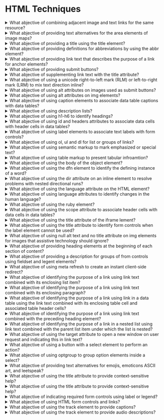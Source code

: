 # HTML Techniques

<details>
  <summary>What abjective of combining adjacent image and text links for the same resource?</summary>

The objective of this technique is to provide both text and iconic representations of links without making the web page more confusing or difficult for keybaord users or assistive technology users. Since different users finding text and icons more usable, providing both can improve the accessibility of the link.

**Procedure:**

1. Check that every img element contained within the a element has a null value set for its alt attribute.
2. Check that the a element contains an img element that has either a null alt attribute value or a value that supplements the link text and describes the image.

[More >>](https://www.w3.org/WAI/WCAG22/Techniques/html/H2)

</details>

<details>
  <summary>What abjective of providing text alternatives for the area elements of image maps?</summary>

The objective of this technique is to provide text alternatives that serve the same purpose as the selectable regions of an image map. An image map is an image divided into selectable regions defined by area elements. Each area is a link to another Web page or another part of the current Web page. The alt attribute of each area element serves the same purpose as the selectable are of the image.

**Procedure:**

1. Check that the area element has an alt attribute.
2. Check that the text alternative specified by the alt attribute serves the same purpose as the part of image map image referenced by teh are element of the image map.

[More >>](https://www.w3.org/WAI/WCAG22/Techniques/html/H24)

</details>

<details>
  <summary>What abjective of providing a title using the title element?</summary>

All HTML documents, including those in frames, have a title element in the head section that defines in a simple phrase the purpose of the document. This helps users to orient themselves within the site quickly without having to search for orientation information in the body of the page.

**Procedure:**

1. Examine the source code of the HTML document and check that a non-empty title element appears in the head section.
2. Check that the title element describes the docuemnt.

[More >>](https://www.w3.org/WAI/WCAG22/Techniques/html/H25)

</details>

<details>
  <summary>What abjective of providing definitions for abbreviations by using the abbr element?</summary>

The objective of this technique is to provide expansions or definitions for abbreviations by using the abbr element. IT is always appropriate to use abbr element for any abbreviation, including acronyms and initialisms.

**Procedure:**

1. Check that an expansion or definition is provided for each abbreviation via abbr.

[More >>](https://www.w3.org/WAI/WCAG22/Techniques/html/H28)

</details>

<details>
  <summary>What abjective of providing link text that describes the purpose of a link for anchor elements?</summary>

The objective of this technique is to describe the purpose of a link by providing descriptive text as the content of the an element. The description lets a user distinguish this link from other links in the Web page and helps the user determine whetehr to follow the link. The URI of the destination is generally not sufficiently descriptive.

**Procedure:**

1. Check that text or a text alternative for non-text content is included in the an element.
2. If an img element is the only content of the a element, check that its text alternative describes the purpose of the link.
3. If the element contains one or more img element(s) and the text alternative of the img element(s) is empty, check that the text of the link describes the purpose of the link.
4. If the a element only contains text, check that the text describes the purpose of the link.

[More >>](https://www.w3.org/WAI/WCAG22/Techniques/html/H30)

</details>

<details>
  <summary>What abjective of providing submit buttons?</summary>

The objective of this technique is to provide a mechanism that allows users to explicitly request changes of context. The intended use of a submit button is to generate an HTTP request that submits data entered in a form, so it is an appropriate control to use for causing a change of context.

**Procedure:**

1. Find all forms in the content.
2. For each form, check that it has submit button.

[More >>](https://www.w3.org/WAI/WCAG22/Techniques/html/H32)

</details>

<details>
  <summary>What abjective of supplementing link text with the title attribute?</summary>

The objective of this technique is to demonstrate how to use a title attribute on an anchor element to provide additional text describing a link. The title attribute is used to provide additional information to help clarify or further describe the purpose of a link. If the supplementary information provided through the title attribute is something the user should know before following the link, such as a warning, then it should be provided in the link thext rather than in the title attribute.

**Procedure:**

1. For each anchor element that has a title attribute, check that the title attribute together with the link text describes the purpose of the link.

[More >>](https://www.w3.org/WAI/WCAG22/Techniques/html/H33)

</details>

<details>
  <summary>What abjective of using a unicode right-to-left mark (RLM) or left-to-right mark (LRM) to mix text direction inline?</summary>

The objective of this technique is to demonstrate how to use Unicode right to left marks and left-to-right marks to override the HTML bidrectional algorithm when it produces undesirable results. This may be necessary, for instance, when placing neutral characters such as spaces or punctuation between different directional text runs. The concepts used in this technique are described in Inline markup and bidirectional text in HTML.

**Procedure:**

1. Examine the source for places where text changes direction.
2. When text changes direction, check whether neutral characters such as spaces or punctuation occur adjacent tot text that is rendered in the non-default direction.
3. When check #2 is true and the HTML bidirectional algorithm would produce the wrong placement of the neutral characters, check whether the neutral characters are followed by Unicode right-to-left or left-to-right marks that cause neutral characters to be placed as part of the preceding characters.

[More >>](https://www.w3.org/WAI/WCAG22/Techniques/html/H34)

</details>

<details>
  <summary>What abjective of using alt attributes on images used as submit buttons?</summary>

For input elements of type image, the alt attribute of the input element is used to provide a functional label. This label indicates the button's function, but does not attempt to describe the image. This label indicates the button's function, but does not attempt to describe the image. The label is especially important if there are multiple submit buttons on the page that each lead to different results.

**Procedure:**

1. For all input elements that have a type attribute value of image, check for the presence of an alt attribute.
2. Check that the value of the alt attribute describes the button's function.

[More >>](https://www.w3.org/WAI/WCAG22/Techniques/html/H36)

</details>

<details>
  <summary>What abjective of using alt attributes on img elements?</summary>

When using the img element, specify a short text alternative with the alt attribute. Note. The value of this attribute is referred to as "alt text".

When an image contains words that are important to understanding the content, the alt text should inculde those words. This will allow the alt text to play the same function on the page as the image. Note that it does not necessarily describe the visual characterisics of the image itself but must convey the same meaning as the image.

**Procedure:**

1. Examine each img element in the content.
2. Check that each img element which conveys meaning contains an alt attribute.
3. If the image contains words that are important to understanding the content, the words are included int the text alternative.

[More >>](https://www.w3.org/WAI/WCAG22/Techniques/html/H37)

</details>

<details>
  <summary>What abjective of using caption elements to associate data table captions with data tables?</summary>

The objective of this technique is to programmatically associate captions for data tables where captions are provided in the presentation. The caption for a table is a table identifier and acts like a title or heading for the table.

**Procedure:**

1. Check that the table includes a caption element.
2. Check that the text that titles or describes the table is included in hte caption element.

[More >>](https://www.w3.org/WAI/WCAG22/Techniques/html/H39)

</details>

<details>
  <summary>What abjective of using description lists?</summary>

The objective of this technique is to provide the description of names or terms by presentiong them in a description list. The list is marked up using the dl element. Within the list, each term is put in a separate dt element, and its description goes in the dd element directly following it. Multiple terms can be associated with a single description, as can a single term with multiple descriptions, provided that semantic sequence is maintained. The title attribute can be used to provide additional information about the description list. Usage of description lists ensures that temrs and their desctions are semantically related even as presentaion format changes, as well as ensuring that these terms and desctions are semantically grouped as a unit.

**Procedure:**

1. Check that the list is contained within a dl element.
2. Check that each term in the list being described is contained iwthin a dt element.
3. Check that when there is more than one term that shares the same description that the dt elements immediately follow each other.
4. Check that the description for each term is contained in one or more dd elements.
5. Check that the one or more dd elements immediately follow the one or more dt elements containing the term being described.

[More >>](https://www.w3.org/WAI/WCAG22/Techniques/html/H40)

</details>

<details>
  <summary>What abjective of using h1-h6 to identify headings?</summary>

The objective of this technique is to use HTML heading markup to provide semantic code for headings in the content. Heading markup will allow assistive technologies to present the heading status of text to a user. A screen reader can recognize the code and announce the text as a heading with its level, beep or provide some other auditory indicator. Screen readers are also able to navigate heading markup which can be an effective way for screen reader users to more quickly find the content of interest. Assistive technologies that alter the authored visual display will also be able to provide and appropriate alterante visual display for headings that can be identified by heading markup.

**Procedure:**

1. Check that heading markup is used when content is a heading and the heading markup indicates the appropriate heading level for the content.
2. Check that heading markup is not used when content is not a heading.

[More >>](https://www.w3.org/WAI/WCAG22/Techniques/html/H42)

</details>

<details>
  <summary>What abjective of using id and headers attributes to associate data cells with header cells in data tables?</summary>

The objective of this technique is to associate each data cell with the appropriate headers. This technique adds a headers attribute to each data cell. It also adds an id attribute to any cell used as a header for other cells. The headers attribute of a cell contains a list of the id attributes of the associated header cells. If there is more than one id, they are separated by spaces.

**Procedure:**

1. Check for layout tables: determine whether the content has a relationship with other content in both its column and its row. If "no", the table is a layout table. If "yes", the table is a data table.
2. For data tables, check that any cell that is associated with more than one row and/or one column header contains a headers attribute that list the id for all headers associated with that cell.
3. For data tables where any cell contains an id or headers attribute:

- Checka that each id listed in the headers attribute of the data cell matches the id attribute of a cell that is used as a header element.
- Check that the headers attribute of a data cell contains the id attribute of all headers associated with the data cell.
- Check that all ids are unique.

[More >>](https://www.w3.org/WAI/WCAG22/Techniques/html/H43)

</details>

<details>
  <summary>What abjective of using label elements to associate text labels with form controls?</summary>

The objective of this technique is to use the label element to explicitly associate a form control with a label. A label is attached to a specific form control through the use of the for attribute. The value of the for attribute must be the same as the value of the id attribute of the form control.

**Procedure:**

- For all input elements of type text, file or password, for all texterea elements, and for all select elements in the Web page:

1. Check that there is a label element that identifies the purpose of the control before the input, textarea, or select element.
2. Check that the for attribute of the label element matches the id of the input, textarea, or select element.
3. Check that the albel element is visible.

- For all input elements of type checkbox or radio in the Wb page:

1. Check that there is a label element that identifies the purpose of the control after the input element.
2. Check that the for attribute of the label element matches the id of the input element.
3. Check that the label element is visible.

[More >>](https://www.w3.org/WAI/WCAG22/Techniques/html/H44)

</details>

<details>
  <summary>What abjective of using ol, ul and dl for list or groups of links?</summary>

The objective of this technique is to create list of related items using list elements appropriate for their purpose. The ol element is used when the list is ordered and the ul element is used when the list is unordered. Description lists dl are used to group name-value pairs of inromation, for example: terms and definitions or questions and answers. Although the use of this markup can make lists more readable, not all lists need markup. For instance, sentance, sentences that contain comma-separated lists may not need list markup.

**Procedure:**

1. Check that content that has the visual appearance of a list is marked as an unordered list.
2. Check that content that has the visual appearance of a numbered list is marked as an ordered list.
3. Check that content is marked as a description list when groups of name-value pairs, for example: terms and definitions or questions and answers, are presented in the form of a list.

[More >>](https://www.w3.org/WAI/WCAG22/Techniques/html/H48)

</details>

<details>
  <summary>What abjective of using semantic markup to mark emphasized or special text?</summary>

The objective of this technique is to demonstrate how semantic markup can be used to mark emphasised or special text so that it can be programmatically determined. Using semantic markup to mark emphasized or special text also provides structrue to the document. User agents can then make the structure perceivable to the user, for example using a different visual presentation for different types of structures or by using a different voice or pitch in an auditory presentation.

**Procedure:**

1. Examine the content for information that is conveyed through variations in presentation of text.
2. Check that appropriate semantic markup have been used to mark the text that conveys information through variations in text.

[More >>](https://www.w3.org/WAI/WCAG22/Techniques/html/H49)

</details>

<details>
  <summary>What abjective of using table markup to present tabular infroamtion?</summary>

The objective of this technique is to present tabular infroamtion in a way that preserves relationships within the infroamtion even when users cannot see the table or the presentation format is changed. Inforamtion is considered tabular when logical relationships among text, numbers, images, or other data exist in two dimensions. These relationships are represented in columns and rows, and the columns and rows must be recognizable in order for the logical relationships to be perceived.

**Procedure:**

1. Check for the presence of tabular information.
2. For each occurrence of tabular inforamtion: check that table markup with at least the elements table, tr, th, and td is used.

[More >>](https://www.w3.org/WAI/WCAG22/Techniques/html/H51)

</details>

<details>
  <summary>What abjective of using the body of the object element?</summary>

The objective of this technique is to provide a text alternative for content rendered using the object element. The body of the object element can be used to provide a complete text alternative for the object, or may contain additional non-text content with text alternatives.

**Procedure:**

1. Check that the body of each object element contains a text alternative for the object.

[More >>](https://www.w3.org/WAI/WCAG22/Techniques/html/H53)

</details>

<details>
  <summary>What abjective of using the dfn element to identify the defining instance of a word?</summary>

The objective of this technique is to use the dfn to mark the use of a word or phrase where it is defined. The dfn element is used to indicate the defining instance of the enclossed term. In other words, it marks the occurrence of the term where the term is defined. Note that it encloses the term, not the difinition. This technique would be used in combination with Using inline definitions to provide the definition.

**Procedure:**

1. Identify all words that are defined inline in the text, that is where the definition occurs in a sentence near an occurrence of the word.
2. Check that each word that is defined inline is contained in a dfn element.

[More >>](https://www.w3.org/WAI/WCAG22/Techniques/html/H54)

</details>

<details>
  <summary>What abjective of using the dir attribute on an inline element to resolve problems with nested directional runs?</summary>

The objective of this technique is to identify changes in the text direction of text that includes nested directional runs by providing the dir attribute on inline elements. A nested directional run is a run of text that includes mixed directional text, for example, a paragraph in English containing a quoted Hebrew sentence which in turn includes an English phrase. Use of the dir attribute on an enclosing span or other inline element may be necessary because the Unicode bidrectional algorithm can produce undesirable results when mixed directional text contains spaces or punctuation. The concepts used in this technique are described in What you need to know about the bidi algorithm and inline markup.

**Procedure:**

1. Examine the text direction of text in the document.
2. If the text direction is right-to-left, check that for the ancestor element that has a dir attribute, the attribute has the value rtl.
3. If the text direction is left-to-right, check that there is no ancestor element with a dir attribute, or that for the ancestor element that has a dir attribute, the attribute has the value ltr.

[More >>](https://www.w3.org/WAI/WCAG22/Techniques/html/H56)

</details>

<details>
  <summary>What abjective of using the language attribute on the HTML element?</summary>

The objective of this technique is to identify the default language of a document by providing the lang attribute on the html element.

**Procedure:**

1. Check that the html element has a lang attribute.
2. Check that the value of the lang attribute conforms to tags for identifying languages or its successor and reflects the primary language used by the Web page.

[More >>](https://www.w3.org/WAI/WCAG22/Techniques/html/H57)

</details>

<details>
  <summary>What abjective of using language attributes to identify changes in the human language?</summary>

The objective of this technique is to clearly identify any changes in language on a page by using the lang attribute.

**Procedure:**

For each element in the document:

1. Check that the human language of the content of the lement is the same as the inherited language for the element.

For each lang attribute in the document:

1. Check that the value of the lang attribute.
2. Check that the language code matches the language of the content it applies to.

[More >>](https://www.w3.org/WAI/WCAG22/Techniques/html/H58)

</details>

<details>
  <summary>What abjective of using the ruby element?</summary>

The objective of this technique is to use ruby annotation to provide information about the pronunciation and meaning of a run of text where meaning is determined by pronunciation.

**Procedure:**

1. Check that a rt element contains pronunication infromation for each run of text defined by the rb element.
2. If simple Ruby markup is used, check that the rp element is present to indicate to user agents that do not support Ruby annotations that the text in the rt element provides the pronunciation information.

[More >>](https://www.w3.org/WAI/WCAG22/Techniques/html/H62)

</details>

<details>
  <summary>What abjective of using the scope attribute to associate header cells with data cells in data tables?</summary>

The objective of this technique is to associate header cells with data cells in complex tables using the scope attribute. The scope attribute may be used to clarify the scope of any cell used as a header. The scope identifies whether the cell is a header for a row, column, or group of rows or comumns. The values row, col, rowgroup, and colgroup identify these possible scopes, respectively.

**Procedure:**

1. Check that all th elements have a scope attribute.
2. Check that all scope attributes have the value row, col, rowgroup, or colgroup.

[More >>](https://www.w3.org/WAI/WCAG22/Techniques/html/H63)

</details>

<details>
  <summary>What abjective of using the title attribute of the iframe lement?</summary>

The objective of this technique is to demonstrate the use of the title attribute of the iframe element to describe its contents. This provides a label for the iframe so users can determine which frame to enter and explore in details. It does not label the content inside the iframe.

**Procedure:**

1. Check each iframe element in the HTML source code for the presence of a title attribute.
2. Check that the title attribute contains text that describes the iframe's content.

[More >>](https://www.w3.org/WAI/WCAG22/Techniques/html/H64)

</details>

<details>
  <summary>What abjective of using the title attribute to identify form controls when the label element cannot be used?</summary>

The objective of this technique is to use the title attribute to provide an accessible name for form controls when the visual design does not include text on the screen that can be associated with the control as a label. User agents, including assistive technology, can speak the title attribute.

**Procedure:**

1. Check that the control has a title attribute.
2. Check that the purpose of the form control is clear to users who can see the control.
3. Check that the title attribute identifies the purpose of the control and that it matches the apparent visual purpose.

[More >>](https://www.w3.org/WAI/WCAG22/Techniques/html/H65)

</details>

<details>
  <summary>What abjective of using null alt text and no title attribute on img elements for images that assistive technology should ignore?</summary>

The purpose of this technique is to show how images can be marked so that they can be ignored by assistive technology.

**Procedure:**

1. Check that title attribute is either absent or empty.
2. Check that alt attribute is present and empty.

[More >>](https://www.w3.org/WAI/WCAG22/Techniques/html/H67)

</details>

<details>
  <summary>What abjective of providing heading elements at the beginning of each section of content?</summary>

The objective of this technique is to use section headings to convey the structure of the content. Heading markup can be used:

- to indicate start of main content;
- to mark up section headings within the main content area;
- to demarcate different navigational sections like top or main navigation, left or secondary navigation and footer navigation;
- to mark up images of text that are used as headings;
- to allow users the ability to navigate a page by sections or skip repeated blocks of information.

**Procedure:**

1. Check that the content is divided into separate sections.
2. Check that each section on the page starts with a headings.

[More >>](https://www.w3.org/WAI/WCAG22/Techniques/html/H69)

</details>

<details>
  <summary>What abjective of providing a description for groups of from controls using fieldset and legent elements?</summary>

The objective of this technique is to provide a semantic grouping for related form controls. This allows users to understand the relationship of the controls and interact with the form more quickly and effectively.

**Procedure:**

1. Check that the group of logically related input or select elements are contained within fieldset elements.
2. Check that each fieldset has a legend element that is the first child in the fieldset and includes a description for that group.

[More >>](https://www.w3.org/WAI/WCAG22/Techniques/html/H71)

</details>

<details>
  <summary>What abjective of using meta refresh to create an instant client-side redirect?</summary>

The objective of this technique is to enable redirects on the client side without confusing the user. Redirects are preferebly implemented on the server side, but authours do not always have control over server-side technologies.

**Procedure:**

Find all meta elements in the document that contain the http-equiv attribute with value refresh, check that:

1. The content attribute has a number with a value of 0.
2. The number is followed by; URL=anyURL (where anyURL stands for the URI that should replace the current page).

[More >>](https://www.w3.org/WAI/WCAG22/Techniques/html/H76)

</details>

<details>
  <summary>What abjective of identifying the purpose of a link using link text combined with its enclosing list item?</summary>

The objective of this technique is to identify the purpose of a link from the link and its list item context. The list imte enclosing the link provides context for an otherwise unclear link when the list item is the nearest enclosing block-level ancestor element. The description lets a user distinguish this link from links in the Web page that lead to other destinations and helps the user determine whether to follow the link. Note that simply providing the URI of the destination is generally not sufficiently descriptive.

**Procedure:**

1. Check that the link is part of a list item.
2. Check that text of the link combined with the text of its enclosing list item describes the purpose of the link.

[More >>](https://www.w3.org/WAI/WCAG22/Techniques/html/H77)

</details>

<details>
  <summary>What abjective of identifying the purpose of a link using link text combined with its enclosing paragraph?</summary>

The objective of this technique is to identify the purpose of a link from the link and its paragraph context. The paragraph enclosing the link provides context for an otherwise unclear link when the paragraph is the nearest enclosing block-level ancestor element. The description lets a user distinguish this link from links in the Web page that lead to other destinations and helps the user determine whetehr to follow the link. Note that simply providing the URI of the destination is generally not sufficiently descriptive.

**Procedure:**

1. Check that the link is part of a paragraph.
2. Check that text of the link combined with the text of its enclosing paragraph describes the purpose of the link.

[More >>](https://www.w3.org/WAI/WCAG22/Techniques/html/H78)

</details>

<details>
  <summary>What abjective of identifying the purpose of a link using link in a data table using the link text combined with its enclosing table cell and associated table header cells?</summary>

The objective of this technique is to identify the purpose of a link from the link in its data table context. This context is the table cell enclosing the link and the cell's associated table header cells. The data table context provides the purpose for an otherwise unclear link when the table cell is the nearest enclosing block-level ancestor element. IT lets a user distinguish this link from other links in the Web page that lead to other desinations and helps the user determine whether to follow the link. Note that simply providing the URI of the destination is not sufficiently descriptive for people with disabilities especially those with cognitive disabilities.

**Procedure:**

1. Check that the link is in a talbe cell.
2. Check that text of the link combined with the text of the associated table header cells describes the purpose of the link.

[More >>](https://www.w3.org/WAI/WCAG22/Techniques/html/H79)

</details>

<details>
  <summary>What abjective of identifying the purpose of a link using link text combined with the preceding heading element?</summary>

The objective of this technique is to identify the purpose of a from the context provided by its heading context. The preceding heading provides context for an otherwise unclear link. The description lets a user distinguish this link from links in the Web page that lead to other destinations and helps the user determine whether to follow the link.

**Procedure:**

1. Find the heading element that precedes the link.
2. Check that the text of the link combined with the text of that heading describes the purpose of the link.

[More >>](https://www.w3.org/WAI/WCAG22/Techniques/html/H80)

</details>

<details>
  <summary>What abjective of identifying the purpose of a link in a nested list using link text combined with the parent list item under which the list is nested?</summary>

The objective of this technique is to describe the purpose of a link in a nested list from the context provided by the list item under which the list is nested. This list item provides context for an otherwise unclear link. The description lets a user distinguish this link fro mlinks in the Web page that lead to other destinations and helps the user determine whether to follow the link.

**Procedure:**

1. Find the link's parent ul or ol element.
2. Check that this list element (ul, ol) is a descendant of an li element.
3. Check that the text of the link combined with the text of that parent li element describes the purpose of the link.

[More >>](https://www.w3.org/WAI/WCAG22/Techniques/html/H81)

</details>

<details>
  <summary>What abjective of using the target attribute to open a new window on user request and indicating this in link text?</summary>

The objective of this technique is to avoid confusion that may be caused by the appearance of new windows that were not requested by the user. Suddenly opening new windows can disorient users or be missed completely by some. In HTML, the target attribute can be used to open a new window.

**Procedure:**

1. Activate each link in the document to check if it opens a new window.
2. For each link that opens a new window, check that it uses the target attribute.
3. Check that the link text contains information indicating that the link will opwn in a new window.

[More >>](https://www.w3.org/WAI/WCAG22/Techniques/html/H83)

</details>

<details>
  <summary>What abjective of using a button with a select element to perform an action?</summary>

The objective of this technique is to allow the user to control when an action is performed, rather than having the action occur as a side effect of choosing a value for the select element. The user may inspect the different values of the select element, or may accidentally choose the wrong value, without causing the action to occur. When the user is satisfied with their choice, they select the button to perform the action.

**Procedure:**

1. Check that focus (including keyboard focus) on an option in the select element does not result in any actions.
2. Check that selecting the button performs the action associated with the current select value.

[More >>](https://www.w3.org/WAI/WCAG22/Techniques/html/H84)

</details>

<details>
  <summary>What abjective of using optgroup to group option elements inside a select?</summary>

The objective of this technique is to group items in a selection list. A selection list is a set of allowd values for a form control such as a multi-select list or a combo box. Often selection list have groups of related options. Those groups should be semantically identified, rather than being delimiter with "dummy" list entries, for example: an option element containing only a series of dashes to create a horizontal line. Semantically identifying groups of options helps to visually break up long list so that users can more easily locate what they are interested in.

**Procedure:**

1. Check the set of options within a selection list to see if there are groups of related options.
2. If there are groups of related options, they should be grouped with optgroup.

[More >>](https://www.w3.org/WAI/WCAG22/Techniques/html/H85)

</details>

<details>
  <summary>What abjective of providing text alternatives for emojis, emoticons ASCII art, and leetspeak?</summary>

Emojis are very popular and are frequently used online to help provide more context and expression to text based communication. Emojis come with their own pre-defined names that might not always match what the author is intending to communicate. For example, the emoji of a black right-facing triangle is described by default as black right-pointing pointer, which would be confusing if a designer had changed its rotation or color, or if it was being used to give the accessible name to a "play" button in a multimedia player.

**Procedure:**

1. Check to see that the content contains emojis, emoticons, ASCII art, or leetspeak.
2. Check that each emoji has a text alternative that serves an equivalent purpose.
3. Check that each ASCII artwork, emoticon, and / or Leetspeak either:

- is marked up as an image with a text alternative that serves an equivalent purpose;
- has a text alternative immediately before or after.

[More >>](https://www.w3.org/WAI/WCAG22/Techniques/html/H86)

</details>

<details>
  <summary>What abjective of using the title attribute to provide context-sensitive help?</summary>

The objective of this technique is to use HTML according to its specification. Technology specifications define the meaning and proper handling of features of the technology. Using those features in the manner described by the specification ensures that user agents, including assistive technologies, will be able to present representations of the feature that are accurate to the author's intent and interoperable with each other.

**Procedure:**

1. Check that the page uses only elements, attributes, and attribute values that are defined in the specification.
2. Check that elements attributes, and values are used in the manner prescribed by the specification.
3. Check that the page can be parsed correctly, according to the rules of the specification.

[More >>](https://www.w3.org/WAI/WCAG22/Techniques/html/H88)

</details>

<details>
  <summary>What abjective of using the title attribute to provide context-sensitive help?</summary>

The objective of this technique is to provide context sensitive help for users as they enter data in forms by providing the help infromation in a title attribute. The help may include format information or examples of input.

**Procedure:**

1. Identify form controls that require text input.
2. Check that each form control has an explicitly associated label.
3. Check that each form control has context-sensitive help provided in the title attribute.

[More >>](https://www.w3.org/WAI/WCAG22/Techniques/html/H89)

</details>

<details>
  <summary>What abjective of indicating required form controls using label or legend?</summary>

The objective of this technique is to provide a clear indication that a specific form control in a Web application or form is required for successful data submission. A symbol or text indicating that the control is required is programmatically associated with the field by using the label element, or the legend for groups of controls associated viea fieldset. If a symbol is used, the user is advised of its meaning before the first use.

**Procedure:**

1. For each required form control, check that the required status is indicated in the form control's label or legend.
2. For each indicator of required status that is not provided in text, check that the meaning of the indicator is explained before the form control that uses it.

[More >>](https://www.w3.org/WAI/WCAG22/Techniques/html/H90)

</details>

<details>
  <summary>What abjective of using HTML form controls and links?</summary>

The objective of this technique is to use standard HTML form controls and link elements to provide keyboard operation and assistive technology interoperability of interactive user interface elements.

**Procedure:**

1. Inspect the HTML source code.
2. For each instance of links and form elements, check that the name, value, and state are specified as indicated in the table above.

[More >>](https://www.w3.org/WAI/WCAG22/Techniques/html/H91)

</details>

<details>
  <summary>What abjective of using the track element to provide captions?</summary>

The objective of this technique is to use the HTML track element to specify a captions timed text track for a video element. Caption timed text tracks contain transcription or translation of the dialogue, should effects, relevant musical cues, and other relevant audio information, suitable for when sound is unavailable or not clearly audible.

**Procedure:**

1. Check that the video contains a track element of kind captions in the language of the video.

[More >>](https://www.w3.org/WAI/WCAG22/Techniques/html/H95)

</details>

<details>
  <summary>What abjective of using the track element to provide audio descriptions?</summary>

The objective of this technique is to use the HTML track element to specify a descriptions timed text track for a video element. Audio description timed text tracks contain textual descriptions of the video component of the media resource, intended for audio synthesis when the visual component is obscured, unavailable, or not usable. The user agent makes the cues available to the user in a non-visual fashion, for instance, by synthesizing them into speech.

**Procedure:**

1. Check that the video contains a track elemetn of kind="descriptions" in the language of the video.

[More >>](https://www.w3.org/WAI/WCAG22/Techniques/html/H96)

</details>
